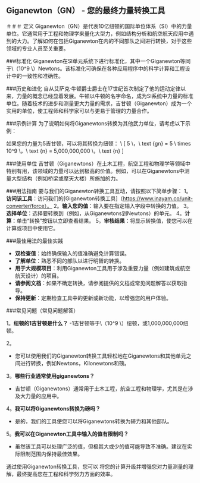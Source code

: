 ## Giganewton（GN） - 您的最终力量转换工具

＃＃＃ 定义
Giganewton（GN）是代表10亿纽顿的国际单位体系（SI）中的力量单位。它通常用于工程和物理学来量化大型力，例如结构分析和航空航天应用中遇到的大力。了解如何在包括Giganewton在内的不同部队之间进行转换，对于这些领域的专业人员至关重要。

###标准化
Giganewton在SI单元系统下进行标准化，其中一个Giganewton等同于\（10^9 \）Newtons。该标准化可确保在各种应用程序中的科学计算和工程设计中的一致性和准确性。

###历史和进化
自从艾萨克·牛顿爵士爵士在17世纪首次制定了他的运动定律以来，力量的概念已经显着发展。牛顿以牛顿的名字命名，成为SI系统中力量的标准单位。随着技术的进步和测量更大力量的需求，吉甘顿（Giganewton）成为一个实用的单位，使工程师和科学家可以与更易于管理的力量合作。

###示例计算
为了说明如何将Giganewtons转换为其他武力单位，请考虑以下示例：

如果您的力量为5吉甘顿，可以将其转换为纽顿：
\ [
5 \，\ text {gn} = 5 \ times 10^9 \，\ text {n} = 5,000,000,000 \，\ text {n}
\]

###使用单位
吉甘顿（Giganewtons）在土木工程，航空工程和物理学等领域中特别有用，该领域的力量可以达到极高的价值。例如，可以在Giganewtons中测量大型结构（例如桥梁或摩天大楼）所施加的力。

###用法指南
要与我们的Giganewton转换工具互动，请按照以下简单步骤：
1。**访问该工具**：访问我们的[Giganewton转换工具]（https://www.inayam.co/unit-converter/force）。
2。**输入您的值**：输入要在指定输入字段中转换的力值。
3。**选择单位**：选择要转换到（例如，从Giganewtons到Newtons）的单元。
4。**计算**：单击“转换”按钮以立即查看结果。
5。**审核结果**：将显示转换值，使您可以在计算或项目中使用它。

###最佳用法的最佳实践
-  **双检查值**：始终确保输入的值准确避免计算错误。
-  **了解单位**：熟悉不同的部队以进行明智的转换。
-  **用于大规模项目**：利用Giganewton工具用于涉及重要力量（例如建筑或航空航天设计）的项目。
-  **请参阅文档**：如果不确定转换，请参阅提供的文档或常见问题解答以获取指导。
-  **保持更新**：定期检查工具中的更新或新功能，以增强您的用户体验。

###常见问题（常见问题解答）

1。**纽顿的1吉甘顿是什么？**
-1吉甘顿等于\（10^9 \）纽顿，或1,000,000,000纽顿。

2。
- 您可以使用我们的Giganewton转换工具轻松地在Giganewtons和其他单元之间进行转换，例如Newtons，Kilonewtons和磅。

3。**哪些行业通常使用giganewtons？**
- 吉甘顿（Giganewtons）通常用于土木工程，航空工程和物理学，尤其是在涉及大力量的应用中。

4。**我可以将Giganewtons转换为磅吗？**
- 是的，我们的工具使您可以将Giganewtons转换为磅力和其他部队。

5。**我可以在Giganewton工具中输入的值有限制吗？**
- 虽然该工具可以处理广泛的值，但极其大或少的值可能导致不准确。建议在实际限制范围内保持最佳效果。

通过使用Giganewton转换工具，您可以 将您的计算升级并增强您对力量测量的理解，最终提高您在工程和科学努力方面的效率。